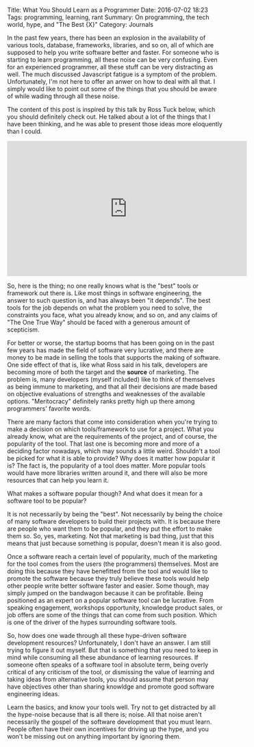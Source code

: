 Title: What You Should Learn as a Programmer
Date: 2016-07-02 18:23
Tags: programming, learning, rant
Summary: On programming, the tech world, hype, and "The Best {X}"
Category: Journals

In the past few years, there has been an explosion in the availability of various tools, database,
frameworks, libraries, and so on, all of which are supposed to help you write software better and faster.
For someone who is starting to learn programming, all these noise can be very confusing. Even for an experienced
programmer, all these stuff can be very distracting as well. The much discussed Javascript fatigue is a symptom
of the problem.  Unfortunately, I'm not here to offer an anwer on how to deal with all that. I simply
would like to point out some of the things that you should be aware of while wading through all these noise.

The content of this post is inspired by this talk by Ross Tuck below, which you should definitely check out.
He talked about a lot of the things that I have been thinking, and he was able to present those ideas more
eloquently than I could.

<iframe width="560" height="315" src="https://www.youtube.com/embed/nTi8jw86-_s" frameborder="0" allowfullscreen></iframe>

So, here is the thing; no one really knows what is the "best" tools or framework out there is. Like most things
in software engineering, the answer to such question is, and has always been "it depends". The best tools for the
job depends on what the problem you need to solve, the constraints you face, what you already know, and so on, and
any claims of "The One True Way" should be faced with a generous amount of scepticism.

For better or worse, the startup booms that has been going on in the past few years has made the field of software very lucrative,
and there are money to be made in selling the tools that supports the making of software. One side effect of that is,
like what Ross said in his talk, developers are becoming more of both the target and the **source** of marketing.
The problem is, many developers (myself included) like to think of themselves as being immune to marketing, and that
all their decisions are made based on objective evaluations of strengths and weaknesses of the available options.
"Meritocracy" definitely ranks pretty high up there among programmers' favorite words.

There are many factors that come into consideration when you're trying to make a decision on which tools/framework
to use for a project. What you already know, what are the requirements of the project, and of course, the popularity
of the tool. That last one is becoming more and more of a deciding factor nowadays, which may sounds a little weird.
Shouldn't a tool be picked for what it is able to provide? Why does it matter how popular it is? The fact is, the popularity of a tool does matter. More popular tools would have more libraries written around it,
and there will also be more resources that can help you learn it.

What makes a software popular though? And what does it mean for a software tool to be popular?

It is not necessarily by being the "best". Not necessarily by being the choice of many software developers to build
their projects with. It is because there are people who want them to be popular, and they put the effort to make
them so. So, yes, marketing. Not that marketing is bad thing, just that this means that just because
something is popular, doesn't mean it is also good.

Once a software reach a certain level of popularity, much of the marketing for the tool comes from the users (the programmers)
themselves. Most are doing this because they have benefitted from the tool and would like to
promote the software because they truly believe these tools would help other people write better software faster
and easier. Some though, may simply jumped on the bandwagon because it can be profitable. Being positioned
as an expert on a popular software tool can be lucrative. From speaking engagement, workshops opportunity,
knowledge product sales, or job offers are some of the things that can come from such position. Which is one of the
driver of the hypes surrounding software tools.

So, how does one wade through all these hype-driven software development resources? Unfortunately, I don't have
an answer. I am still trying to figure it out myself. But that is something that you need to keep in mind
while consuming all these abundance of learning resources. If someone often speaks of a software tool
in absolute term, being overly critical of any criticism of the tool, or dismissing the value of learning
and taking ideas from alternative tools, you should assume that person may have objectives other than
sharing knowldge and promote good software engineering ideas.

Learn the basics, and know your tools well. Try not to get distracted by all the hype-noise because that is
all there is; noise.  All that noise aren't necessarily the gospel of the software development that you must learn.
People often have their own incentives for driving up the hype, and you won't be missing out on anything
important by ignoring them.
